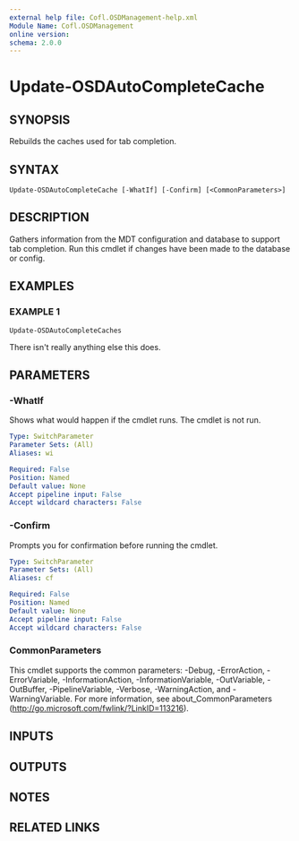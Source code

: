 ```yaml
---
external help file: Cofl.OSDManagement-help.xml
Module Name: Cofl.OSDManagement
online version:
schema: 2.0.0
---
```


# Update-OSDAutoCompleteCache

## SYNOPSIS
Rebuilds the caches used for tab completion.

## SYNTAX

```
Update-OSDAutoCompleteCache [-WhatIf] [-Confirm] [<CommonParameters>]
```

## DESCRIPTION
Gathers information from the MDT configuration and database to support tab completion.
Run this cmdlet if changes have been made to the database or config.

## EXAMPLES

### EXAMPLE 1
```
Update-OSDAutoCompleteCaches
```

There isn't really anything else this does.

## PARAMETERS

### -WhatIf
Shows what would happen if the cmdlet runs. The cmdlet is not run.

```yaml
Type: SwitchParameter
Parameter Sets: (All)
Aliases: wi

Required: False
Position: Named
Default value: None
Accept pipeline input: False
Accept wildcard characters: False
```

### -Confirm
Prompts you for confirmation before running the cmdlet.

```yaml
Type: SwitchParameter
Parameter Sets: (All)
Aliases: cf

Required: False
Position: Named
Default value: None
Accept pipeline input: False
Accept wildcard characters: False
```

### CommonParameters
This cmdlet supports the common parameters: -Debug, -ErrorAction, -ErrorVariable, -InformationAction, -InformationVariable, -OutVariable, -OutBuffer, -PipelineVariable, -Verbose, -WarningAction, and -WarningVariable. For more information, see about_CommonParameters (http://go.microsoft.com/fwlink/?LinkID=113216).

## INPUTS

## OUTPUTS

## NOTES

## RELATED LINKS
